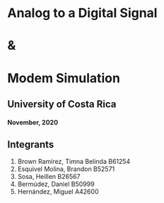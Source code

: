 # Analog to a Digital Signal
#          &
# Modem Simulation

## University of Costa Rica
#### November, 2020


## Integrants
1. Brown Ramírez, Timna Belinda  B61254
2. Esquivel Molina, Brandon B52571
3. Sosa, Heillen B26567
4. Bermúdez, Daniel B50999
5. Hernández, Miguel A42600
